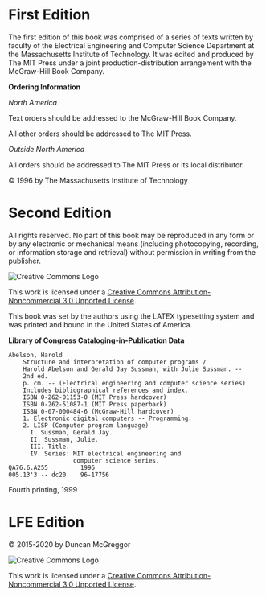 # First Edition

The first edition of this book was comprised of a series of texts
written by faculty of the Electrical Engineering and Computer Science
Department at the Massachusetts Institute of Technology. It was edited and
produced by The MIT Press under a joint production-distribution arrangement
with the McGraw-Hill Book Company.

**Ordering Information**

*North America*

Text orders should be addressed to the McGraw-Hill Book Company.

All other orders should be addressed to The MIT Press.

*Outside North America*

All orders should be addressed to The MIT Press or its local distributor.

© 1996 by The Massachusetts Institute of Technology

# Second Edition

All rights reserved. No part of this book may be reproduced in any form or
by any electronic or mechanical means (including photocopying, recording,
or information storage and retrieval) without permission in writing from
the publisher.

![Creative Commons Logo](http://i.creativecommons.org/l/by-nc/3.0/88x31.png)

This work is licensed under a [Creative Commons Attribution-Noncommercial 3.0 Unported License](http://creativecommons.org/licenses/by-nc/3.0/).

This book was set by the authors using the LATEX typesetting system
and was printed and bound in the United States of America.

**Library of Congress Cataloging-in-Publication Data**

```
Abelson, Harold
    Structure and interpretation of computer programs /
    Harold Abelson and Gerald Jay Sussman, with Julie Sussman. --
    2nd ed.
    p. cm. -- (Electrical engineering and computer science series)
    Includes bibliographical references and index.
    ISBN 0-262-01153-0 (MIT Press hardcover)
    ISBN 0-262-51087-1 (MIT Press paperback)
    ISBN 0-07-000484-6 (McGraw-Hill hardcover)
    1. Electronic digital computers -- Programming.
    2. LISP (Computer program language)
      I. Sussman, Gerald Jay.
      II. Sussman, Julie.
      III. Title.
      IV. Series: MIT electrical engineering and
                  computer science series.
QA76.6.A255         1996
005.13'3 -- dc20    96-17756
```
Fourth printing, 1999

# LFE Edition

© 2015-2020 by Duncan McGreggor

![Creative Commons Logo](http://i.creativecommons.org/l/by-nc/3.0/88x31.png)

This work is licensed under a [Creative Commons Attribution-Noncommercial 3.0 Unported License](http://creativecommons.org/licenses/by-nc/3.0/).
